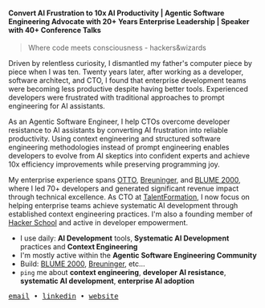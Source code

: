#### Convert AI Frustration to 10x AI Productivity | Agentic Software Engineering Advocate with 20+ Years Enterprise Leadership | Speaker with 40+ Conference Talks

> Where code meets consciousness - hackers&wizards

Driven by relentless curiosity, I dismantled my father's computer piece by piece when I was ten. Twenty years later, after working as a developer, software architect, and CTO, I found that enterprise development teams were becoming less productive despite having better tools. Experienced developers were frustrated with traditional approaches to prompt engineering for AI assistants.

As an Agentic Software Engineer, I help CTOs overcome developer resistance to AI assistants by converting AI frustration into reliable productivity. Using context engineering and structured software engineering methodologies instead of prompt engineering enables developers to evolve from AI skeptics into confident experts and achieve 10x efficiency improvements while preserving programming joy.

My enterprise experience spans [OTTO](https://www.otto.de/), [Breuninger](https://www.breuninger.com/de/), and [BLUME 2000](https://www.blume2000.de/), where I led 70+ developers and generated significant revenue impact through technical excellence. As CTO at [TalentFormation](https://www.talentformation.com/), I now focus on helping enterprise teams achieve systematic AI development through established context engineering practices. I'm also a founding member of [Hacker School](https://hacker-school.de/) and active in developer empowerment.

- I use daily: **AI Development** tools, **Systematic AI Development** practices and **Context Engineering**
- I'm mostly active within the **Agentic Software Engineering Community**
- Build: [BLUME 2000](https://www.blume2000.de/), [Breuninger](https://www.breuninger.com/de/), etc…
- `ping` me about **context engineering**, **developer AI resistance**, **systematic AI development**, **enterprise AI adoption**

<p>
  <samp>
    <a href="mailto:benedikt@stemmildt.com">email</a> •
    <a href="https://www.linkedin.com/in/benedikt-stemmildt/">linkedin</a> •
    <a href="https://benedikt.stemmildt.com/">website</a>
  </samp>
</p>
